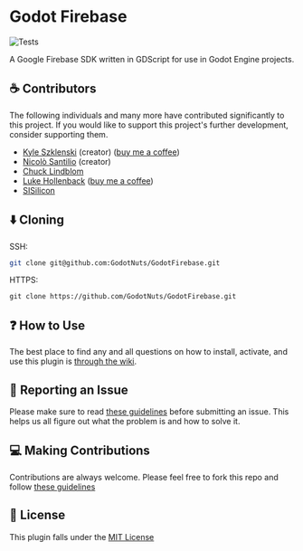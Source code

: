 # Godot Firebase

![Tests](https://github.com/WolfgangSenff/GodotFirebase/workflows/Run%20GUT%20Tests/badge.svg?branch=main)

A Google Firebase SDK written in GDScript for use in Godot Engine projects.

## :coffee: Contributors

The following individuals and many more have contributed significantly to this project. If you would like to support this project's further development, consider supporting them.

- [Kyle Szklenski](https://github.com/WolfgangSenff) (creator) ([buy me a coffee](https://ko-fi.com/kyleszklenski))
- [Nicolò Santilio](https://github.com/fenix-hub) (creator)
- [Chuck Lindblom](https://github.com/BearDooks)
- [Luke Hollenback](https://github.com/lukehollenback) ([buy me a coffee](https://ko-fi.com/lukehollenback))
- [SISilicon](https://github.com/SISilicon)

## :arrow_down:  Cloning
SSH:
```bash
git clone git@github.com:GodotNuts/GodotFirebase.git
```

HTTPS:
```
git clone https://github.com/GodotNuts/GodotFirebase.git
```

## :question: How to Use

The best place to find any and all questions on how to install, activate, and use this plugin is [through the wiki](https://github.com/GodotNuts/GodotFirebase/wiki).

## :bug: Reporting an Issue

Please make sure to read [these guidelines](https://github.com/GodotNuts/GodotFirebase/wiki/Contributing#issues) before submitting an issue. This helps us all figure out what the problem is and how to solve it.

## :computer: Making Contributions

Contributions are always welcome. Please feel free to fork this repo and follow [these guidelines](https://github.com/GodotNuts/GodotFirebase/wiki/Contributing) 

## :memo:  License

This plugin falls under the [MIT License](https://github.com/GodotNuts/GodotFirebase/blob/main/LICENSE)
